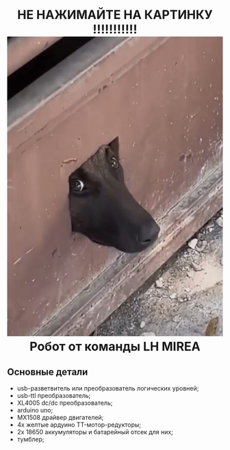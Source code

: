 <h1 align="center">
	<br>
	НЕ НАЖИМАЙТЕ НА КАРТИНКУ !!!!!!!!!!!
	<br>
  <a href="https://youtu.be/dQw4w9WgXcQ?si=zPTwWOVFaU9NcEUG"><img src="https://github.com/Axeltoo/R.O.M.A/blob/main/FgMEpQa9who.jpg" width="700" height="700" alt="Робот от команды LH MIREA" width="800"></a>
  <br>
	Робот от команды LH MIREA
  <br>
</h1>


## Основные детали
* usb-разветвитель или преобразователь логических уровней;
* usb-ttl преобразователь;
* XL4005 dc/dc преобразователь;  
* arduino uno;
* MX1508 драйвер двигателей;
* 4x желтые ардуино TT-мотор-редукторы;
* 2x 18650 аккумуляторы и батарейный отсек для них;
* тумблер;
